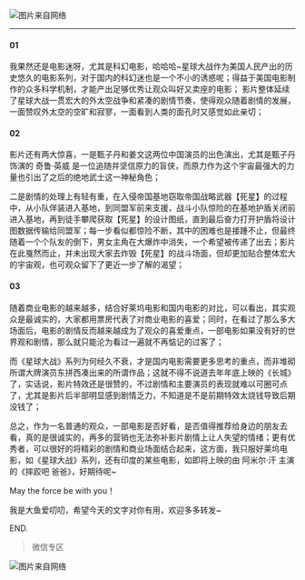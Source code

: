 ![图片来自网络](http://image.dayuaidaodao.com/writing/image/starwars-500-500-imageslim.jpg)

***

#### 01

我果然还是电影迷呀，尤其是科幻电影，哈哈哈~星球大战作为美国人民产出的历史悠久的电影系列，对于国内的科幻迷也是一个不小的诱惑呢；得益于美国电影制作的众多科学机制，才能产出足够优秀让观众叫好又卖座的电影；
影片整体延续了星球大战一贯宏大的外太空战争和紧凑的剧情节奏，使得观众随着剧情的发展，一面赞叹外太空的空旷和寂寥，一面看到人类的面孔时又感觉如此亲切；

#### 02

影片还有两大惊喜，一是甄子丹和姜文这两位中国演员的出色演出，尤其是甄子丹饰演的 奇鲁·英威 是一位追随并坚信原力的盲侠，而原力作为这个宇宙最强大的力量也引出了之后的绝地武士这一神秘角色；

二是剧情的处理上有轻有重，在入侵帝国基地窃取帝国战略武器【死星】的过程中，从小队佯装进入基地，到同盟军前来支援，战斗小队惊险的在基地护盾关闭前进入基地，再到徒手攀爬获取【死星】的设计图纸，直到最后奋力打开护盾将设计图数据传输给同盟军；每一步看似都惊险不断，其中的困难也是接踵不止，但最终随着一个个队友的倒下，男女主角在大爆炸中消失，一个希望被传递了出去；影片在此戛然而止，并未出现大家去炸毁【死星】的战斗场面，但却更加贴合整体宏大的宇宙观，也可观众留下了更近一步了解的渴望；

#### 03

随着商业电影的越来越多，结合好莱坞电影和国内电影的对比，可以看出，其实观众是最诚实的，大家都用票房代表了对商业电影的喜爱；同时，在看过了那么多大场面后，电影的剧情反而越来越成为了观众的喜爱重点，一部电影如果没有好的世界观和剧情，那么就只能沦为看过一遍就不再惦记的过客了；

而《星球大战》系列为何经久不衰，才是国内电影需要更多思考的重点，而非堆砌所谓大牌演员东拼西凑出来的所谓作品；这就不得不说道去年年底上映的《长城》了，实话说，影片特效还是很赞的，不过剧情和主要演员的表现就难以可圈可点了，尤其是影片后半部明显感到剧情乏力，不知道是不是前期特效太烧钱导致后期没钱了；

总之，作为一名普通的观众，一部电影是否好看，是否值得推荐给身边的朋友去看，真的是很诚实的，再多的营销也无法弥补影片剧情上让人失望的情绪；更有优秀者，可以很好的将精彩的剧情和商业场面结合起来，这方面，我只服好莱坞电影，如《星球大战》系列，还有印度的某些电影，如即将上映的由 阿米尔·汗 主演的《摔跤吧 爸爸》，好期待呢~

May the force be with you！


我是大鱼爱叨叨，希望今天的文字对你有用，欢迎多多转发~

END.

> 微信专区

![图片来自网络](http://image.dayuaidaodao.com/writing/image/wechat-code-1228-1000-1000-imageview2-imageslim.png)
